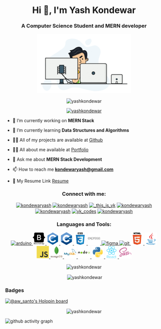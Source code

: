 <h1 align="center">Hi 👋, I'm Yash Kondewar</h1>
<h3 align="center">A Computer Science Student and MERN developer</h3>
<div g align="center">
<img src="https://raw.githubusercontent.com/yashkondewar/yashkondewar/master/Github My img.gif" width=300>
</div>
<p align="center"> <img src="https://komarev.com/ghpvc/?username=yashkondewar&label=Profile%20views&color=0e75b6&style=flat" alt="yashkondewar" /> </p>

<p align="center"> <a href="https://github.com/ryo-ma/github-profile-trophy"><img src="https://github-profile-trophy.vercel.app/?username=yashkondewar" alt="yashkondewar" /></a> </p>

- 🔭 I’m currently working on **MERN Stack**

- 🌱 I’m currently learning **Data Structures and Algorithms**

- 👨‍💻 All of my projects are available at [Github](https://github.com/yashkondewar)

- 👨‍💻 All about me available at [Portfolio](https://yashkondewar.github.io/PortfolioWebsite/)

- 💬 Ask me about **MERN Stack Development**

- 📫 How to reach me **kondewaryash@gmail.com**

- 📄 My Resume Link [Resume](https://drive.google.com/file/d/1MCPUNH6q4ZZY6mlVnNhY-hv68MHW7lIw/view?usp=sharing)

<h3 align="center">Connect with me:</h3>
<p align="center">
<a href="https://codepen.io/kondewaryash" target="blank"><img align="center" src="https://raw.githubusercontent.com/rahuldkjain/github-profile-readme-generator/master/src/images/icons/Social/codepen.svg" alt="kondewaryash" height="30" width="40" /></a>
<a href="https://linkedin.com/in/kondewaryash" target="blank"><img align="center" src="https://raw.githubusercontent.com/rahuldkjain/github-profile-readme-generator/master/src/images/icons/Social/linked-in-alt.svg" alt="kondewaryash" height="30" width="40" /></a>
<a href="https://instagram.com/_this_is_yk" target="blank"><img align="center" src="https://raw.githubusercontent.com/rahuldkjain/github-profile-readme-generator/master/src/images/icons/Social/instagram.svg" alt="_this_is_yk" height="30" width="40" /></a>
<a href="https://www.codechef.com/users/kondewaryash" target="blank"><img align="center" src="https://cdn.jsdelivr.net/npm/simple-icons@3.1.0/icons/codechef.svg" alt="kondewaryash" height="30" width="40" /></a>
<a href="https://www.hackerrank.com/kondewaryash" target="blank"><img align="center" src="https://raw.githubusercontent.com/rahuldkjain/github-profile-readme-generator/master/src/images/icons/Social/hackerrank.svg" alt="kondewaryash" height="30" width="40" /></a>
<a href="https://www.leetcode.com/yk_codes" target="blank"><img align="center" src="https://raw.githubusercontent.com/rahuldkjain/github-profile-readme-generator/master/src/images/icons/Social/leet-code.svg" alt="yk_codes" height="30" width="40" /></a>
<a href="https://auth.geeksforgeeks.org/user/kondewaryash" target="blank"><img align="center" src="https://raw.githubusercontent.com/rahuldkjain/github-profile-readme-generator/master/src/images/icons/Social/geeks-for-geeks.svg" alt="kondewaryash" height="30" width="40" /></a>
</p>

<h3 align="center">Languages and Tools:</h3>
<p align="center"> <a href="https://www.arduino.cc/" target="_blank" rel="noreferrer"> <img src="https://cdn.worldvectorlogo.com/logos/arduino-1.svg" alt="arduino" width="40" height="40"/> </a> <a href="https://getbootstrap.com" target="_blank" rel="noreferrer"> <img src="https://raw.githubusercontent.com/devicons/devicon/master/icons/bootstrap/bootstrap-plain-wordmark.svg" alt="bootstrap" width="40" height="40"/> </a> <a href="https://www.cprogramming.com/" target="_blank" rel="noreferrer"> <img src="https://raw.githubusercontent.com/devicons/devicon/master/icons/c/c-original.svg" alt="c" width="40" height="40"/> </a> <a href="https://www.w3schools.com/cpp/" target="_blank" rel="noreferrer"> <img src="https://raw.githubusercontent.com/devicons/devicon/master/icons/cplusplus/cplusplus-original.svg" alt="cplusplus" width="40" height="40"/> </a> <a href="https://www.w3schools.com/css/" target="_blank" rel="noreferrer"> <img src="https://raw.githubusercontent.com/devicons/devicon/master/icons/css3/css3-original-wordmark.svg" alt="css3" width="40" height="40"/> </a> <a href="https://expressjs.com" target="_blank" rel="noreferrer"> <img src="https://raw.githubusercontent.com/devicons/devicon/master/icons/express/express-original-wordmark.svg" alt="express" width="40" height="40"/> </a> <a href="https://www.figma.com/" target="_blank" rel="noreferrer"> <img src="https://www.vectorlogo.zone/logos/figma/figma-icon.svg" alt="figma" width="40" height="40"/> </a> <a href="https://git-scm.com/" target="_blank" rel="noreferrer"> <img src="https://www.vectorlogo.zone/logos/git-scm/git-scm-icon.svg" alt="git" width="40" height="40"/> </a> <a href="https://www.w3.org/html/" target="_blank" rel="noreferrer"> <img src="https://raw.githubusercontent.com/devicons/devicon/master/icons/html5/html5-original-wordmark.svg" alt="html5" width="40" height="40"/> </a> <a href="https://www.java.com" target="_blank" rel="noreferrer"> <img src="https://raw.githubusercontent.com/devicons/devicon/master/icons/java/java-original.svg" alt="java" width="40" height="40"/> </a> <a href="https://developer.mozilla.org/en-US/docs/Web/JavaScript" target="_blank" rel="noreferrer"> <img src="https://raw.githubusercontent.com/devicons/devicon/master/icons/javascript/javascript-original.svg" alt="javascript" width="40" height="40"/> </a> <a href="https://www.mongodb.com/" target="_blank" rel="noreferrer"> <img src="https://raw.githubusercontent.com/devicons/devicon/master/icons/mongodb/mongodb-original-wordmark.svg" alt="mongodb" width="40" height="40"/> </a> <a href="https://www.mysql.com/" target="_blank" rel="noreferrer"> <img src="https://raw.githubusercontent.com/devicons/devicon/master/icons/mysql/mysql-original-wordmark.svg" alt="mysql" width="40" height="40"/> </a> <a href="https://nodejs.org" target="_blank" rel="noreferrer"> <img src="https://raw.githubusercontent.com/devicons/devicon/master/icons/nodejs/nodejs-original-wordmark.svg" alt="nodejs" width="40" height="40"/> </a> <a href="https://www.python.org" target="_blank" rel="noreferrer"> <img src="https://raw.githubusercontent.com/devicons/devicon/master/icons/python/python-original.svg" alt="python" width="40" height="40"/> </a> <a href="https://reactjs.org/" target="_blank" rel="noreferrer"> <img src="https://raw.githubusercontent.com/devicons/devicon/master/icons/react/react-original-wordmark.svg" alt="react" width="40" height="40"/> </a> <a href="https://sass-lang.com" target="_blank" rel="noreferrer"> <img src="https://raw.githubusercontent.com/devicons/devicon/master/icons/sass/sass-original.svg" alt="sass" width="40" height="40"/> </a> </p>

<p align="center"><img align="center" src="https://github-readme-stats.vercel.app/api/top-langs?username=yashkondewar&show_icons=true&locale=en&layout=compact" alt="yashkondewar" /></p>

<p align="center">&nbsp;<img align="center" src="https://github-readme-stats.vercel.app/api?username=yashkondewar&show_icons=true&locale=en" alt="yashkondewar" /></p>

### Badges

[![@aw_santo's Holopin board](https://holopin.io/api/user/board?user=aw_santo)](https://holopin.io/@yashkondewar)

<p align="center"><img align="center" src="https://github-readme-streak-stats.herokuapp.com/?user=yashkondewar&" alt="yashkondewar" /></p>

![github activity graph](https://activity-graph.herokuapp.com/graph?username=yashkondewar&theme=dracula&layout=compact&title_color=FF69B4&hide_border=true&area=true)
</div>
